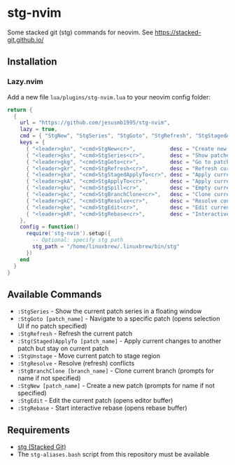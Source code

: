 # stg-nvim

Some stacked git (stg) commands for neovim. See https://stacked-git.github.io/

## Installation

### Lazy.nvim

Add a new file `lua/plugins/stg-nvim.lua` to your neovim config folder:

```lua
return {
  {
    url = "https://github.com/jesusmb1995/stg-nvim",
    lazy = true,
    cmd = { "StgNew", "StgSeries", "StgGoto", "StgRefresh", "StgStagedApplyTo", "StgApplyTo", "StgSpill", "StgResolve", "StgBranchClone", "StgEdit", "StgRebase" },
    keys = {
      { "<leader>gkn", "<cmd>StgNew<cr>",           desc = "Create new patch" },
      { "<leader>gks", "<cmd>StgSeries<cr>",        desc = "Show patches" },
      { "<leader>gkg", "<cmd>StgGoto<cr>",          desc = "Go to patch" },
      { "<leader>gkr", "<cmd>StgRefresh<cr>",       desc = "Refresh current patch" },
      { "<leader>gka", "<cmd>StgStagedApplyTo<cr>", desc = "Apply current staged changes to another patch but stay on current patch" },
      { "<leader>gkA", "<cmd>StgApplyTo<cr>",       desc = "Apply current changes to another patch but stay on current patch" },
      { "<leader>gku", "<cmd>StgSpill<cr>",         desc = "Empty current patch but keep changes locally" },
      { "<leader>gkc", "<cmd>StgBranchClone<cr>",   desc = "Clone current branch" },
      { "<leader>gkC", "<cmd>StgResolve<cr>",       desc = "Resolve conflicts" },
      { "<leader>gke", "<cmd>StgEdit<cr>",          desc = "Edit current patch" },
      { "<leader>gkR", "<cmd>StgRebase<cr>",        desc = "Interactive rebase" },
    },
    config = function()
      require('stg-nvim').setup({
        -- Optional: specify stg path
        stg_path = "/home/linuxbrew/.linuxbrew/bin/stg"
      })
    end
  }
}
```

## Available Commands

- `:StgSeries` - Show the current patch series in a floating window
- `:StgGoto [patch_name]` - Navigate to a specific patch (opens selection UI if no patch specified)
- `:StgRefresh` - Refresh the current patch
- `:Stg(Staged)ApplyTo [patch_name]` - Apply current changes to another patch but stay on current patch
- `:StgUnstage` - Move current patch to stage region
- `:StgResolve` - Resolve (refresh) conflicts
- `:StgBranchClone [branch_name]` - Clone current branch (prompts for name if not specified)
- `:StgNew [patch_name]` - Create a new patch (prompts for name if not specified)
- `:StgEdit` - Edit the current patch (opens editor buffer)
- `:StgRebase` - Start interactive rebase (opens rebase buffer)

## Requirements

- [stg (Stacked Git)](https://github.com/ctmarinas/stgit)
- The `stg-aliases.bash` script from this repository must be available
